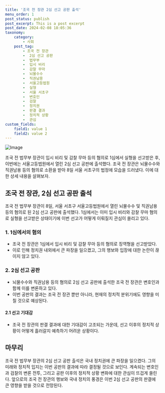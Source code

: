 ```yaml
---
title: '조국 전 장관 2심 선고 공판 출석'
menu_order: 1
post_status: publish
post_excerpt: This is a post excerpt
post_date: 2024-02-08 18:05:36
taxonomy:
    category:
        - 사회
    post_tag:
        - 조국 전 장관
        -  2심 선고 공판
        -  법무부
        -  입시 비리
        -  감찰 무마
        -  뇌물수수
        -  직권남용
        -  서울고등법원
        -  실형
        -  서울 서초구
        -  변호인
        -  검찰
        -  정치권
        -  판결 결과
        -  정치적 상황
        -  관심
custom_fields:
    field1: value 1
    field2: value 2
---
```


![Image](https://imgnews.pstatic.net/image/421/2024/02/08/0007343672_001_20240208144506463.jpg?type=w647)

조국 전 법무부 장관이 입시 비리 및 감찰 무마 등의 혐의로 1심에서 실형을 선고받은 후, 이번에는 서울고등법원에서 열린 2심 선고 공판에 출석했다. 조국 전 장관은 뇌물수수와 직권남용 등의 혐의로 소환을 받아 8일 서울 서초구의 법정에 모습을 드러냈다. 이에 대한 상세 내용을 살펴보자.
## 조국 전 장관, 2심 선고 공판 출석
조국 전 법무부 장관이 8일, 서울 서초구 서울고등법원에서 열린 뇌물수수 및 직권남용 등의 혐의로 된 2심 선고 공판에 출석했다. 1심에서는 이미 입시 비리와 감찰 무마 혐의로 실형을 선고받은 상태이기에 이번 선고가 어떻게 이뤄질지 관심이 쏠리고 있다.
### 1. 1심에서의 혐의
- 조국 전 장관은 1심에서 입시 비리 및 감찰 무마 등의 혐의로 징역형을 선고받았다.
- 이로 인해 정치권 내외에서 큰 파장을 일으켰고, 그의 행보와 입장에 대한 논란이 끊이지 않고 있다.
### 2. 2심 선고 공판
- 뇌물수수와 직권남용 등의 혐의로 2심 선고 공판에 출석한 조국 전 장관은 변호인과 함께 이를 변론하고 있다.
- 이번 공판의 결과는 조국 전 장관 뿐만 아니라, 현재의 정치적 분위기에도 영향을 미칠 것으로 예상된다.
#### 2.1 선고 기대감
- 조국 전 장관의 판결 결과에 대한 기대감이 고조되는 가운데, 선고 이후의 정치적 상황이 어떻게 흘러갈지 예측하기 어려운 상황이다.
## 마무리
조국 전 법무부 장관의 2심 선고 공판 출석은 국내 정치권에 큰 파장을 일으켰다. 그의 미래와 정치적 입지는 이번 공판의 결과에 따라 결정될 것으로 보인다. 계속되는 변호인과 검찰의 변론 전투, 그리고 공판 이후의 정치적 상황 변화에 대한 관심이 뜨겁게 쏠린다. 앞으로의 조국 전 장관의 행보와 국내 정치의 풍경은 이번 2심 선고 공판의 판결에 큰 영향을 받을 것으로 전망된다.
